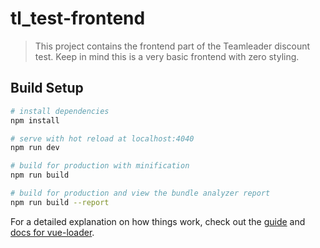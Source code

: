 # tl_test-frontend

> This project contains the frontend part of the Teamleader discount test.
> Keep in mind this is a very basic frontend with zero styling.

## Build Setup

``` bash
# install dependencies
npm install

# serve with hot reload at localhost:4040
npm run dev

# build for production with minification
npm run build

# build for production and view the bundle analyzer report
npm run build --report
```

For a detailed explanation on how things work, check out the [guide](http://vuejs-templates.github.io/webpack/) and [docs for vue-loader](http://vuejs.github.io/vue-loader).
